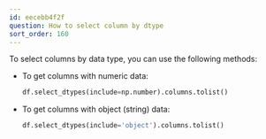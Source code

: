 ```yaml
---
id: eecebb4f2f
question: How to select column by dtype
sort_order: 160
---
```


To select columns by data type, you can use the following methods:

- To get columns with numeric data:

  ```python
  df.select_dtypes(include=np.number).columns.tolist()
  ```
  
- To get columns with object (string) data:

  ```python
  df.select_dtypes(include='object').columns.tolist()
  ```